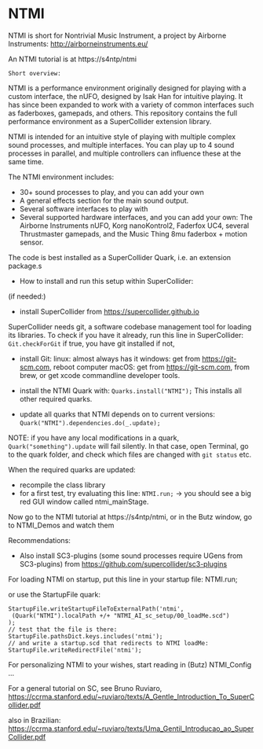 # NTMI 

NTMI is short for Nontrivial Music Instrument, a project by Airborne Instruments: 
http://airborneinstruments.eu/

An NTMI tutorial is at https://s4ntp/ntmi

	Short overview:
NTMI is a performance environment originally designed for playing with
a custom interface, the nUFO, designed by Isak Han for intuitive playing.
It has since been expanded to work with a variety of common interfaces 
such as faderboxes, gamepads, and others. 
This repository contains the full performance environment as a SuperCollider extension library. 

NTMI is intended for an intuitive style of playing with 
multiple complex sound processes, and multiple interfaces. 
You can play up to 4 sound processes in parallel, 
and multiple controllers can influence these at the same time.

The NTMI environment includes: 
- 30+ sound processes to play, and you can add your own
- A general effects section for the main sound output.  
- Several software interfaces to play with
- Several supported hardware interfaces, and you can add your own:
The Airborne Instruments nUFO, 
Korg nanoKontrol2, 
Faderfox UC4, 
several Thrustmaster gamepads, 
and the Music Thing 8mu faderbox + motion sensor.


The code is best installed as a SuperCollider Quark, i.e. an extension package.s

* How to install and run this setup within SuperCollider:

(if needed:) 

-  install SuperCollider from https://supercollider.github.io 

SuperCollider needs git, a software codebase management tool
for loading its libraries. 
To check if you have it already, run this line in SuperCollider:
`Git.checkForGit`
if true, you have git installed
if not, 
- install Git:
	linux: almost always has it
	windows: 
		get from https://git-scm.com, 
		reboot computer
	macOS: 
		get from https://git-scm.com, 
		from brew, 
		or get xcode commandline developer tools.

* install the NTMI Quark with:
`Quarks.install("NTMI");`
This installs all other required quarks.

- update all quarks that NTMI depends on to current versions:
`Quark("NTMI").dependencies.do(_.update);`

NOTE: if you have any local modifications in a quark, 
`Quark("something").update` will fail silently. 
In that case, open Terminal, go to the quark folder, 
and check which files are changed with `git status` etc.

When the required quarks are updated: 
- recompile the class library
- for a first test, try evaluating this line: 
`NTMI.run;`
-> you should see a big red GUI window called ntmi_mainStage.

Now go to the NTMI tutorial at https://s4ntp/ntmi,
or in the Butz window, go to NTMI_Demos and watch them

Recommendations: 
- Also install SC3-plugins 
(some sound processes require UGens from SC3-plugins)
from https://github.com/supercollider/sc3-plugins

For loading NTMI on startup, put this line in your startup file:
NTMI.run;

or use the StartupFile quark:
```
StartupFile.writeStartupFileToExternalPath('ntmi',
 (Quark("NTMI").localPath +/+ "NTMI_AI_sc_setup/00_loadMe.scd")
);
// test that the file is there:
StartupFile.pathsDict.keys.includes('ntmi');
// and write a startup.scd that redirects to NTMI loadMe:
StartupFile.writeRedirectFile('ntmi');
```

For personalizing NTMI to your wishes, 
start reading in (Butz) NTMI_Config ...

For a general tutorial on SC, see Bruno Ruviaro, 
https://ccrma.stanford.edu/~ruviaro/texts/A_Gentle_Introduction_To_SuperCollider.pdf

also in Brazilian: 
https://ccrma.stanford.edu/~ruviaro/texts/Uma_Gentil_Introducao_ao_SuperCollider.pdf

